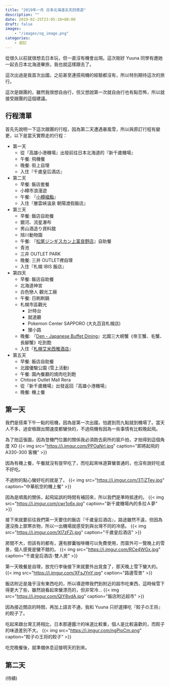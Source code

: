 ```yaml
---
title: "2019年一月 日本北海道五天四夜遊"
description: ""
date: 2019-02-25T23:05:10+08:00
draft: false
images:
    - "/images/og_image.png"
categories:
    - 遊記
---
```


從很久以前就很想去日本玩，但一直沒有機會出現。這次剛好 Yuuna 同學有邀她一起去日本北海道畢旅，我也就這樣跟去了。

這次出過是我首次出國，之前甚至連搭飛機的經驗都沒有，所以特別期待這次的旅行。

<!--more-->

這次是跟團的，雖然我很想自由行，但又想說第一次就自由行也有點恐怖，所以就接受跟團的這個建議。

## 行程清單
首先先說明一下這次跟團的行程，因為第二天遭遇暴風雪，所以與原訂行程有變更，以下是當天實際走的行程：

- 第一天
    - 從『高雄小港機場』出發前往日本北海道的『新千歲機場』
    - 午餐: 飛機餐
    - 晚餐: 街上自理
    - 入住『千歲皇后酒店』
- 第二天
    - 早餐: 飯店套餐
    - 小樽市浪漫遊
    - 午餐: 『[小樽福鮨](https://www.google.com/maps/place/Otaru+Fuku+Sushi/@43.1934239,141.0067521,19z/data=!4m5!3m4!1s0x5f0ae050187f80fd:0xd6c72d4a9e7616a4!8m2!3d43.193409!4d141.0068232?hl=zh-Hant-TW)』
    - 入住『層雲峽溫泉 朝陽渡假飯店』
- 第三天
    - 早餐: 飯店自助餐
    - 銀河、流星瀑布
    - 男山酒造り資料舘
    - 旭川動物園
    - 午餐: 『[松尾ジンギスカン上富良野店](https://www.google.com/maps/place/%E6%9D%BE%E5%B0%BE%E3%82%B8%E3%83%B3%E3%82%AE%E3%82%B9%E3%82%AB%E3%83%B3%E4%B8%8A%E5%AF%8C%E8%89%AF%E9%87%8E%E5%BA%97+%E3%83%95%E3%83%A9%E3%83%8E%E3%83%BC%E3%83%96%E3%83%AB%E3%83%9E%E3%83%84%E3%82%AA/@43.4769391,142.4544446,17z/data=!4m12!1m6!3m5!1s0x0:0xa2eb975d4dbcf06!2z5p2-5bC-44K444Oz44Ku44K544Kr44Oz5LiK5a-M6Imv6YeO5bqXIOODleODqeODjuODvOODluODq-ODnuODhOOCqg!8m2!3d43.4769391!4d142.4566333!3m4!1s0x0:0xa2eb975d4dbcf06!8m2!3d43.4769391!4d142.4566333)』自助餐
    - 青池
    - 三井 OUTLET PARK
    - 晚餐: 三井 OUTLET裡自理
    - 入住『札幌 IBIS 飯店』
- 第四天
    - 早餐: 飯店自助餐
    - 北海道神宮
    - 白色戀人 觀光工廠
    - 午餐: 日刷刷鍋
    - 札幌市區觀光
        - 計時台
        - 就道廳
        - Pokemon Center SAPPORO (大丸百貨札幌店)
        - 狸小路
    - 晚餐: 『[Den - Japanese Buffet Dining](https://www.google.com.tw/maps/place/Den+-+Japanese+Buffet+Dining/@43.0542839,141.3491432,17z/data=!3m1!4b1!4m5!3m4!1s0x5f0b2985c1ff472b:0x40e88b02032e2571!8m2!3d43.05428!4d141.3513319?hl=zh-TW&authuser=0)』北國三大螃蟹《帝王蟹、毛蟹、長腳蟹》吃到飽
    - 入住『[札幌艾米西雅酒店](https://www.google.com.tw/maps/place/%E6%9C%AD%E5%B9%8C%E8%89%BE%E7%B1%B3%E8%A5%BF%E9%9B%85%E9%85%92%E5%BA%97/@43.040192,141.4711332,17z/data=!3m2!4b1!5s0x5f0b2c9c325a9d27:0x754a17e9fcb636d0!4m5!3m4!1s0x5f0b29841f60689d:0x4ddab6566f8dcda0!8m2!3d43.0401881!4d141.4733219?hl=zh-TW&authuser=0)』
- 第五天
    - 早餐: 飯店自助餐
    - 北國優駿公園 (雪上活動)
    - 午餐: 園內餐廳的燒肉吃到飽
    - Chitose Outlet Mall Rera
    - 從『新千歲機場』出發返回『高雄小港機場』
    - 晚餐: 機上餐
  
## 第一天
我們是搭乘下午一點的班機，因為是第一次出國，怕遲到而九點就到機場了。當天人不多，過安檢跟出關速度都蠻快的，不過飛機有因為一些事情有比較晚起飛。

為了拍這張圖，因為登機門位置的關係我必須跑去廁所的窗戶拍，才拍得到這個角度 XD
{{< img src="https://i.imgur.com/PPOaNrI.jpg" caption="即將起飛的 A330-300 客機" >}}

因為有機上餐，午餐就沒有提早吃了，而吃起來味道算蠻普通的，也沒有說好吃或不好吃。

不過附的點心蠻好吃的就是了。
{{< img src="https://i.imgur.com/3TiZTev.jpg" caption="中華航空的機上餐" >}}

因為是順風的關係，起飛延誤的時間有補回來，所以我們是準時抵達的。
{{< img src="https://i.imgur.com/cwr1o6x.jpg" caption="新千歲機場內的多拉Ａ夢" >}}

接下來就要前往我們第一天要住的飯店『千歲皇后酒店』，路途雖然不遠，但因為還沒換上禦寒衣物，所以一出機場就感受到與台灣不同的冷感。
{{< img src="https://i.imgur.com/Xl7zFZj.jpg" caption="千歲皇后酒店" >}}

房間不大，但該有的都有，還有膠囊咖啡機可以免費使用，而窗外可一覽晚上的雪景，個人感覺是蠻不錯的。
{{< img src="https://i.imgur.com/RCe4WGx.jpg" caption="千歲皇后酒店-雙人房" >}}

第一天晚餐是自理，放完行李後接下來就要外出覓食了，那天晚上雪下蠻大的。
{{< img src="https://i.imgur.com/XFsJYnY.jpg" caption="路邊雪景" >}}
    
飯店附近是幾乎沒有東西吃的，所以導遊帶我們到附近的超市吃東西，這時候雪下得更大了些，雖然說看起來蠻漂亮的，但非常冷...
{{< img src="https://i.imgur.com/QlY8vdA.jpg" caption="飯店附近超市" >}} 

因為接近關店的時間，再加上語言不通，我和 Yuuna 只好選擇吃『餃子の王将』的餃子了。

吃起來跟台灣王將相比，日本那邊醬汁的味道比較重，個人是比較喜歡的，而餃子的味道差別不大。
{{< img src="https://i.imgur.com/ngPioCm.png" caption="餃子の王将的餃子" >}} 

吃完晚餐後，就準備休息迎接明天的到來。

## 第二天

(待續)